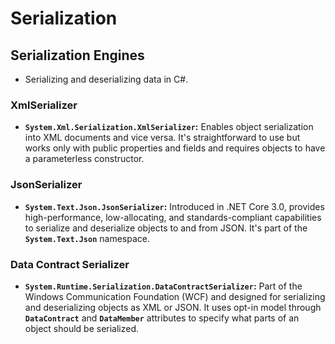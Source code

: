 # Serialization

## Serialization Engines

- Serializing and deserializing data in C#.

### XmlSerializer

- **`System.Xml.Serialization.XmlSerializer`:** Enables object serialization into XML documents and vice versa. It's straightforward to use but works only with public properties and fields and requires objects to have a parameterless constructor.

### JsonSerializer

- **`System.Text.Json.JsonSerializer`:** Introduced in .NET Core 3.0, provides high-performance, low-allocating, and standards-compliant capabilities to serialize and deserialize objects to and from JSON. It's part of the **`System.Text.Json`** namespace.

### Data Contract Serializer

- **`System.Runtime.Serialization.DataContractSerializer`:** Part of the Windows Communication Foundation (WCF) and designed for serializing and deserializing objects as XML or JSON. It uses opt-in model through **`DataContract`** and **`DataMember`** attributes to specify what parts of an object should be serialized.
